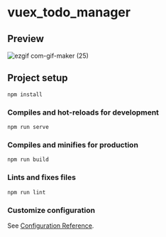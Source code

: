 # vuex_todo_manager

## Preview
![ezgif com-gif-maker (25)](https://user-images.githubusercontent.com/34038741/134900933-3cd96b36-95b6-42d6-a2a1-ef3b9d2851fc.gif)


## Project setup
```
npm install
```

### Compiles and hot-reloads for development
```
npm run serve
```

### Compiles and minifies for production
```
npm run build
```

### Lints and fixes files
```
npm run lint
```

### Customize configuration
See [Configuration Reference](https://cli.vuejs.org/config/).
